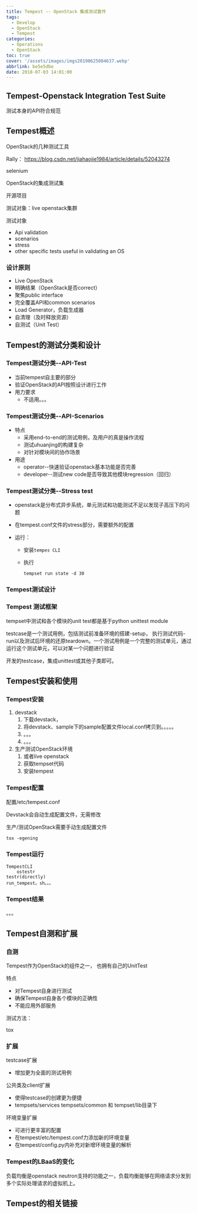 ```yaml
---
title: Tempest -- OpenStack 集成测试套件
tags:
  - Develop
  - OpenStack
  - Tempest
categories:
  - Operations
  - OpenStack
toc: true
cover: '/assets/images/imgs20190625084637.webp'
abbrlink: be5e5dbe
date: 2018-07-03 14:01:00
---
```


## Tempest-Openstack Integration Test Suite

测试本身的API符合规范

## Tempest概述

OpenStack的几种测试工具

<!-- more -->

Rally： https://blog.csdn.net/jiahaojie1984/article/details/52043274

selenium

OpenStack的集成测试集

开源项目

测试对象：live openstack集群

测试对象

* Api validation
* scenarios
* stress
* other specific tests useful in validating an OS

### 设计原则

* Live OpenStack
* 明确结果（OpenStack是否correct）
* 聚焦public interface
* 完全覆盖API和common scenarios
* Load Generator，负载生成器
* 自清理（及时释放资源）
* 自测试（Unit Test）

## Tempest的测试分类和设计

### Tempest测试分类--API-Test

* 当前tempest自主要的部分
* 验证OpenStack的API按照设计进行工作
* 用力要求
    * 不适用。。。

### Tempest测试分类--API-Scenarios

* 特点
    * 采用end-to-end的测试用例，及用户的真是操作流程
    * 测试uhuanjing的构建复杂
    * 对针对模块间的协作场景
* 用途
    * operator--快速验证openstack基本功能是否完善
    * developer--测试new code是否导致其他模块regression（回归）

### Tempest测试分类--Stress test

* openstack是分布式异步系统，单元测试和功能测试不足以发现子高压下的问题

* 在tempest.conf文件的stress部分，需要额外的配置

* 运行：

    * 安装`tempes CLI`

    * 执行

      ```
      tempset run state -d 30
      ```

### Tempest测试设计

### Tempest 测试框架

tempset中测试和各个模块的unit test都是基于python unittest module

testcase是一个测试用例，包括测试前准备环境的搭建-setup，
执行测试代码-run以及测试后环境的还原teardown。一个测试用例是一个完整的测试单元，通过运行这个测试单元，可以对某一个问题进行验证

开发的testcase，集成unittest或其他子类即可。

## Tempest安装和使用

### Tempest安装

1. devstack
    1. 下载devstack，
    2. 将devstack、sample下的sample配置文件local.conf拷贝到。。。。。
    3. 。。。
    4. 。。。
2. 生产测试OpenStack环境
    1. 或者live openstack
    2. 获取tempset代码
    3. 安装tempest

### Tempest配置

配置/etc/tempest.conf

Devstack会自动生成配置文件，无需修改

生产/测试OpenStack需要手动生成配置文件

```
tox -egening
```

### Tempest运行

```
TempestCLI
	ostestr
testr(directly)
run_tempest。sh。。。

```

### Tempest结果

。。。

## Tempest自测和扩展

### 自测

Tempest作为OpenStack的组件之一， 也拥有自己的UnitTest

特点

* 对Tempest自身进行测试
* 确保Tempest自身各个模块的正确性
* 不能应用外部服务

测试方法：

tox

### 扩展

testcase扩展

* 增加更为全面的测试用例

公共类及client扩展

* 使得testcase的创建更为便捷
* tempsets/services tempsets/common 和 tempset/lib目录下

环境变量扩展

* 可进行更丰富的配置
* 在tempest/etc/tempest.conf力添加新的环境变量
* 在tempest/config.py内补充对新增环境变量的解析

### Tempest的LBaaS的变化

负载均衡是openstack neutron支持的功能之一，负载均衡能够在网络请求分发到多个实际处理请求的虚拟机上。

## Tempest的相关链接
